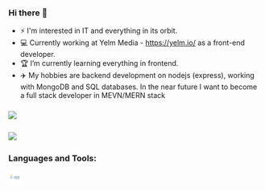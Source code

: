 ### Hi there :wave:

- :zap: I'm interested in IT and everything in its orbit.
- :computer: Currently working at Yelm Media - https://yelm.io/ as a front-end developer.
- :trophy: I’m currently learning everything in frontend.
- :airplane: My hobbies are backend development on nodejs (express), working with MongoDB and SQL databases. In the near future I want to become a full stack developer in MEVN/MERN stack


### 

![](https://github-readme-stats.vercel.app/api?username=AlexKrayVR&count_private=true&hide=contribs,stars&theme=dracula&show_icons=true)

###

![](https://github-readme-stats.vercel.app/api/top-langs/?username=AlexKrayVR&count_private=true&theme=dracula&show_icons=true)

### Languages and Tools:

<img align="left" alt="HTML5" width="26px" src="https://raw.githubusercontent.com/github/explore/80688e429a7d4ef2fca1e82350fe8e3517d3494d/topics/java/java.png" />

<br/>
